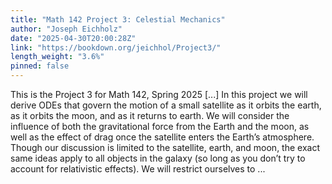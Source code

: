 ```yaml
---
title: "Math 142 Project 3: Celestial Mechanics"
author: "Joseph Eichholz"
date: "2025-04-30T20:00:28Z"
link: "https://bookdown.org/jeichhol/Project3/"
length_weight: "3.6%"
pinned: false
---
```


This is the Project 3 for Math 142, Spring 2025 [...] In this project we will derive ODEs that govern the motion of a small satellite as it orbits the earth, as it orbits the moon, and as it returns to earth. We will consider the influence of both the gravitational force from the Earth and the moon, as well as the effect of drag once the satellite enters the Earth’s atmosphere. Though our discussion is limited to the satellite, earth, and moon, the exact same ideas apply to all objects in the galaxy (so long as you don’t try to account for relativistic effects). We will restrict ourselves to ...
